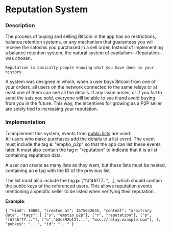 # Reputation System  

### Description  

The process of buying and selling Bitcoin in the app has no restrictions, balance 
retention systems, or any mechanism that guarantees you will receive the satoshis 
you purchased in a sell order. Instead of implementing a balance retention system, 
the natural system of capitalism—Reputation—was chosen.  

`Reputation is basically people knowing what you have done in your history.`  

A system was designed in which, when a user buys Bitcoin from one of your orders, 
all users on the network connected to the same relays or at least one of them can see 
all the details. If any issue arises, or if you fail to send the sats you sold, everyone
will be able to see it and avoid buying from you in the future. This way, the incentives 
for growing as a P2P seller are solely tied to increasing your reputation.  

### Implementation  

To implement this system, events from [public lists](https://github.com/nostr-protocol/nips/blob/master/51.md) are used.  
All users who make purchases add the details to a list event. The event must include the 
tag **s**: "emptio_p2p" so that the app can list these events later. It must also 
contain the tag **r**: "reputation" to indicate that it is a list containing reputation data.  

A user can create as many lists as they want, but these lists must be nested, containing 
an **e** tag with the ID of the previous list.  

The list must also include the tag **p**: ["fdf46f77...", ..], which should contain the 
public keys of the referenced users. This allows reputation events mentioning a specific 
seller to be listed when verifying their reputation.  

**Example**:  

`
    {
      "kind": 10003,
      "created_at": 1675642635,
      "content": "arbitrary data",
      "tags": [
            ["s", "emptio_p2p"],
            ["r", "reputation"],
            ["p", "fdf46f77..."],
            ["e","b3e392b11f...", "wss://relay.example.com"],
      ],
      "pubkey": "...",
      "id": "..."
    }
`


